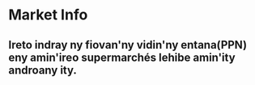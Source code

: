# Market Info

## Ireto indray ny fiovan'ny vidin'ny entana(PPN) eny amin'ireo supermarchés lehibe amin'ity androany ity.

